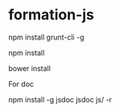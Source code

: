 # formation-js

npm install grunt-cli -g

npm install

bower install

For doc

npm install -g jsdoc
jsdoc js/ -r

